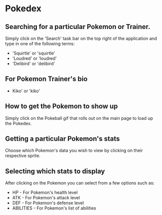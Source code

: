 # Pokedex
## Searching for a particular Pokemon or Trainer.
Simply click on the 'Search' task bar on the top right of the application and type in one of the following terms:
* 'Squirtle' or 'squirtle'
* 'Loudred' or 'loudred'
* 'Delibird' or 'delibird'

## For Pokemon Trainer's bio
* Kiko' or 'kiko'


## How to get the Pokemon to show up
Simply click on the Pokeball gif that rolls out on the main page to load up the Pokedex.

## Getting a particular Pokemon's stats
Choose which Pokemon's data you wish to view by clicking on their respective sprite.

## Selecting which stats to display
After clicking on the Pokemon you can select from a few options such as:

* HP - For Pokemon's health level
* ATK - For Pokemon's attack level
* DEF - For Pokemon's defense level
* ABILITIES - For Pokemon's list of abilities
